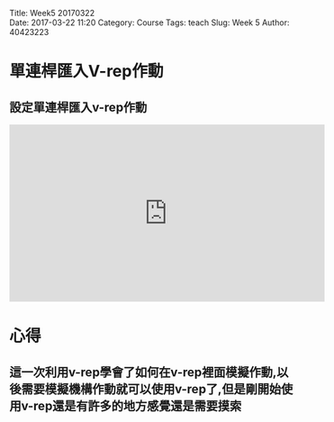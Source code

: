 Title: Week5 20170322  
Date: 2017-03-22 11:20
Category: Course
Tags: teach
Slug: Week 5
Author: 40423223

<!-- PELICAN_END_SUMMARY -->

<h1>單連桿匯入V-rep作動</h1>

<h2>設定單連桿匯入v-rep作動</h2>

<iframe width="560" height="315" src="https://www.youtube.com/embed/Frm8_Lsx9xM" frameborder="0" allowfullscreen></iframe>


<h1>心得</h1>

<h2>這一次利用v-rep學會了如何在v-rep裡面模擬作動,以後需要模擬機構作動就可以使用v-rep了,但是剛開始使用v-rep還是有許多的地方感覺還是需要摸索</h2>



